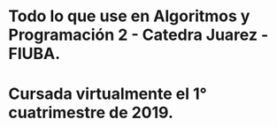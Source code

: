 # Todo lo que use en Algoritmos y Programación 2 - Catedra Juarez - FIUBA.

# Cursada virtualmente el 1° cuatrimestre de 2019.
